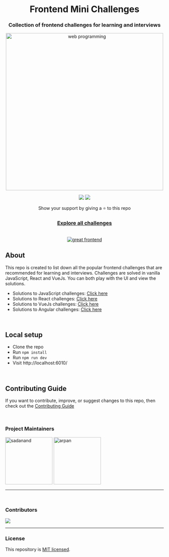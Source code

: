 <div align="center">
  <h1>Frontend Mini Challenges</h1>
  <h3>Collection of frontend challenges for learning and interviews</h3>
  <a href="https://sadanandpai.github.io/frontend-mini-challenges/"><img src="https://github.com/sadanandpai/frontend-mini-challenges/raw/main/shared/assets/core/cover.png" alt="web programming" width="500px" /></a>

[![](https://img.shields.io/github/stars/sadanandpai/frontend-mini-challenges?style=for-the-badge)](#stars)
[![](https://img.shields.io/github/forks/sadanandpai/frontend-mini-challenges?style=for-the-badge)](#forks)

  <p>Show your support by giving a ⭐ to this repo</p>

  <h3>
    <a href="https://sadanandpai.github.io/frontend-mini-challenges/">Explore all challenges</a>
  </h3>
</div>

<br/>

<div align="center">
  <a href="https://www.greatfrontend.com?fpr=sadanand83">
    <img src="https://github.com/user-attachments/assets/34b52581-95e4-4fbf-b849-6bda0346b1fc" alt="great frontend" />
  </a>
</div>

## About

This repo is created to list down all the popular frontend challenges that are recommended for learning and interviews. Challenges are solved in vanilla JavaScript, React and VueJs. You can both play with the UI and view the solutions.

- Solutions to JavaScript challenges: [Click here](https://github.com/sadanandpai/frontend-mini-challenges/tree/main/apps/javascript/src/challenges)
- Solutions to React challenges: [Click here](https://github.com/sadanandpai/frontend-mini-challenges/tree/main/apps/react/src/challenges)
- Solutions to VueJs challenges: [Click here](https://github.com/sadanandpai/frontend-mini-challenges/tree/main/apps/vue/src/challenges)
- Solutions to Angular challenges: [Click here](https://github.com/sadanandpai/frontend-mini-challenges/tree/main/apps/angular/src/app/challenges)

<br/>

## Local setup

- Clone the repo
- Run `npm install`
- Run `npm run dev`
- Visit http://localhost:6010/


<br/>

## Contributing Guide

If you want to contribute, improve, or suggest changes to this repo, then check out the [Contributing Guide](https://github.com/sadanandpai/frontend-mini-challenges/blob/main/CONTRIBUTING.md)

<br/>

### Project Maintainers

<a href="https://github.com/sadanandpai"><img src="https://avatars.githubusercontent.com/u/12962887" alt="sadanand" height="150px" /></a>
<a href="https://github.com/arpansaha13"><img src="https://avatars.githubusercontent.com/u/82361490" alt="arpan" height="150px" /></a>

---

<br/>

### Contributors

<a href="https://github.com/sadanandpai/frontend-mini-challenges/graphs/contributors">
  <img src="https://contrib.rocks/image?repo=sadanandpai/frontend-mini-challenges" />
</a>

---

### License

This repository is [MIT licensed](./LICENSE).
